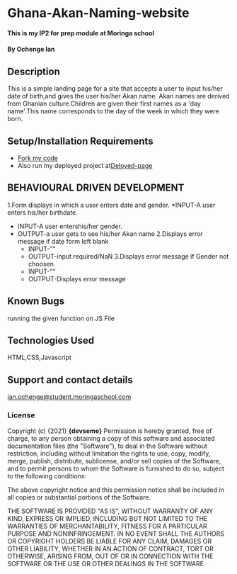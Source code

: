 # Ghana-Akan-Naming-website

#### This is my IP2 for prep module at Moringa school
#### By **Ochenge Ian**
## Description
This is a simple landing page for a site that accepts a user to input his/her date of birth,and gives the user his/her Akan name.
Akan names are derived from Ghanian culture.Children are given their first names as a 'day name'.This name corresponds to the day of the week in which they were born.
## Setup/Installation Requirements
* [Fork my code](https://github.com/devseme/Ghana-Akan-Naming-website.git)
* Also run my deployed project at[Deloyed-page](https://devseme.github.io/Ghana-Akan-Naming-website/)
## BEHAVIOURAL DRIVEN DEVELOPMENT
1.Form displays in which a user enters date and gender.
 *INPUT-A user enters his/her birthdate.
 * INPUT-A user entershis/her gender.
 * OUTPUT-a user gets to see his/her Akan name
2.Displays error message if date form left blank
   * INPUT-""
   * OUTPUT-input required/NaN
3.Displays error message if Gender not choosen
    * INPUT-""
    * OUTPUT-Displays error message            
## Known Bugs
running the given function on JS File
## Technologies Used
HTML,CSS,Javascript
## Support and contact details
ian.ochenge@student.moringaschool.com
### License

Copyright (c) {2021} **{devseme}**
Permission is hereby granted, free of charge, to any person obtaining a copy
of this software and associated documentation files (the "Software"), to deal
in the Software without restriction, including without limitation the rights
to use, copy, modify, merge, publish, distribute, sublicense, and/or sell
copies of the Software, and to permit persons to whom the Software is
furnished to do so, subject to the following conditions:

The above copyright notice and this permission notice shall be included in all
copies or substantial portions of the Software.

THE SOFTWARE IS PROVIDED "AS IS", WITHOUT WARRANTY OF ANY KIND, EXPRESS OR
IMPLIED, INCLUDING BUT NOT LIMITED TO THE WARRANTIES OF MERCHANTABILITY,
FITNESS FOR A PARTICULAR PURPOSE AND NONINFRINGEMENT. IN NO EVENT SHALL THE
AUTHORS OR COPYRIGHT HOLDERS BE LIABLE FOR ANY CLAIM, DAMAGES OR OTHER
LIABILITY, WHETHER IN AN ACTION OF CONTRACT, TORT OR OTHERWISE, ARISING FROM,
OUT OF OR IN CONNECTION WITH THE SOFTWARE OR THE USE OR OTHER DEALINGS IN THE
SOFTWARE.
